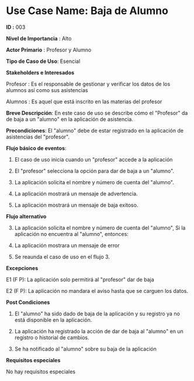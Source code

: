 # **Use Case Name:** Baja de Alumno
**ID :** 003

**Nivel de Importancia** : Alto

**Actor Primario** : Profesor y Alumno

**Tipo de Caso de Uso**: Esencial

**Stakeholders e Interesados**

Profesor : Es el responsable de gestionar y verificar los datos de los alumnos así como sus asistencias 

Alumnos : Es aquel que está inscrito en las materias del profesor 

**Breve Descripción**: En este caso de uso se describe cómo el "Profesor" da de baja a un "alumno" en la aplicación de asistencia. 

**Precondiciones**: El "alumno" debe de estar registrado en la aplicación de asistencias del "profesor".

**Flujo básico de eventos**:
 
1. 	El caso de uso inicia cuando un "profesor" accede a la aplicación

2.	El "profesor" selecciona la opción para dar de baja a un "alumno".

3.	La aplicación solicita el nombre y número de cuenta del "alumno". 	

4.  La aplicación mostrará un mensaje de advertencia. 

5. 	La aplicación mostrará un mensaje de baja exitoso.
 	

**Flujo alternativo** 

 3. La aplicación solicita el nombre y número de cuenta del "alumno", Si la aplicación no encuentra al "alumno", entonces:
 
 4. La aplicación mostrara un mensaje de error
 5. Se reaunda el caso de uso en el flujo 3.

**Excepciones**

E1 (F P): La aplicación solo permitirá al "profesor" dar de baja 

E2 (F P): La aplicación no mandara el aviso hasta que se carguen los datos.

**Post Condiciones** 

1. El "alumno" ha sido dado de baja de la aplicación y su registro ya no está disponible en la aplicación.

2. La aplicación ha registrado la acción de dar de baja al "alumno" en un registro o historial de cambios.

3. Se ha notificado al "alumno" sobre su baja de la aplicación

**Requisitos especiales**

No hay requisitos especiales
